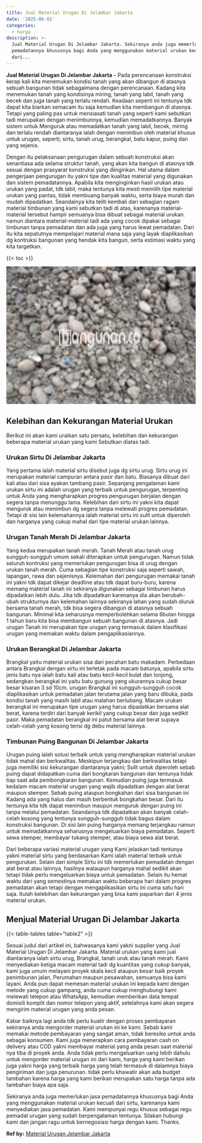 ```yaml
---
title: Jual Material Urugan Di Jelambar Jakarta
date: '2025-06-01'
categories:
  - harga
description: >-
  Jual Material Urugan Di Jelambar Jakarta. Sekiranya anda juga memerlukan jasa
  pemadatannya khususnya bagi Anda yang menggunakan material urukan kecuali
  dari...
---
```


**Jual Material Urugan Di Jelambar Jakarta** – Pada perencanaan konstruksi kerap kali kita menemukan kondisi tanah yang akan dibangun di atasnya sebuah bangunan tidak sebagaimana dengan perencanaan. Kadang kita menemukan tanah yang kondisinya miring, tanah yang labil, tanah yang becek dan juga tanah yang terlalu rendah. Keadaan seperti ini tentunya tdk dapat kita biarkan semacam itu saja kemudian kita membangun di atasnya. Tetapi yang paling pas untuk mensiasati tanah yang seperti kami sebutkan tadi merupakan dengan menimbunnya, kemudian memadatkannya. Banyak sistem untuk Menguruk atau memadatkan tanah yang labil, becek, miring dan terlalu rendah diantaranya ialah dengan menimbun oleh material khusus untuk urugan, seperti; sirtu, tanah urug, berangkal, batu kapur, puing dan yang sejenis.

Dengan itu pelaksanaan pengurugan dalam sebuah konstruksi akan senantiasa ada selama struktur tanah, yang akan kita bangun di atasnya tdk sesuai dengan prasyarat konstruksi yang diinginkan. Hal utama dalam pengerjaan pengurugan itu yakni tipe dan kualitas material yang digunakan dan sistem pemadatannya. Apabila kita menginginkan hasil urukan atau urukan yang padat, tdk labil, maka tentunya kita mesti memilih tipe material urukan yang pantas, tidak membuang banyak waktu, serta biaya murah dan mudah dipadatkan. Seandainya kita teliti kembali dari sebagian ragam material timbunan yang kami sebutkan tadi di atas, karenanya material-material tersebut hampir semuanya bisa dibuat sebagai material urukan. namun diantara material-material tadi ada yang cocok dipakai sebagai timbunan tanpa pemadatan dan ada juga yang harus lewat pemadatan. Dari itu kita sepatutnya mempelajari material mana saja yang layak diaplikasikan dg kontruksi bangunan yang hendak kita bangun, serta estimasi waktu yang kita targetkan.

{{< toc >}}

![Jual Material Urugan Di Jelambar Jakarta](/images/jual-urugan-22.png)

## Kelebihan dan Kekurangan Material Urukan

Berikut ini akan kami uraikan satu persatu, kelebihan dan kekurangan beberapa material urukan yang kami Sebutkan diatas tadi.

### Urukan Sirtu Di Jelambar Jakarta

Yang pertama ialah material sirtu disebut juga dg sirtu urug. Sirtu urug ini merupakan material campuran antara pasir dan batu. Biasanya dibuat dari kali atau dari sisa ayakan tambang pasir. Sepanjang pengalaman kami urukan sirtu ini adalah urugan yang terbaik untuk pengurugan, terpenting untuk Anda yang mengharapkan progres pengurugan berjalan dengan segera tanpa menunggu lama. Kelebihan dari sirtu ini yakni kita dapat menguruk atau menimbun dg segera tanpa melewati progres pemadatan. Tetapi di sisi lain kelemahannya ialah material sirtu ini sulit untuk diperoleh dan harganya yang cukup mahal dari tipe material urukan lainnya.

### Urugan Tanah Merah Di Jelambar Jakarta

Yang kedua merupakan tanah merah. Tanah Merah atau tanah urug sungguh-sungguh umum sekali diterapkan untuk pengurugan. Namun tidak seluruh kontruksi yang memerlukan pengurugan bisa di urug dengan urukan tanah merah. Cuma sebagian tipe konstruksi saja seperti sawah, lapangan, rawa dan sejenisnya. Kelemahan dari pengurugan memakai tanah ini yakni tdk dapat dikejar deadline atau tdk dapat buru-buru, karena memang material tanah ini sekiranya digunakan sebagai timbunan harus dipadatkan lebih dulu. Jika tdk dipadatkan karenanya dia akan berubah-ubah strukturnya dan kelemahan lainnya sekiranya lahan yang sudah diuruk bersama tanah merah, tdk bisa segera dibangun di atasnya sebuah bangunan. Minimal kita seharusnya memperbolehkan selama 6bulan hingga 1 tahun baru kita bisa membangun sebuah bangunan di atasnya. Jadi urugan Tanah ini merupakan tipe urugan yang termasuk dalam klasifikasi urugan yang memakan waktu dalam pengaplikasiannya.

### Urukan Berangkal Di Jelambar Jakarta

Brangkal yaitu material urukan sisa dari pecahan batu makadam. Perbedaan antara Brangkal dengan sirtu ini terletak pada macam batunya, apabila sirtu jenis batu nya ialah batu kali atau batu kecil-kecil bulat dan lonjong, sedangkan berangkal ini yaitu batu gunung yang ukurannya cukup besar besar kisaran 3 sd 10cm. urugan Brangkal ini sungguh-sungguh cocok diaplikasikan untuk pemadatan jalan terutama jalan yang baru dibuka, pada kondisi tanah yang masih labil atau malahan berlubang. Macam urukan berangkal ini merupakan tipe urugan yang harus dipadatkan bersama alat berat, karena terdiri dari banyak kerikil yang cukup besar dan juga sedikit pasir. Maka pemadatan berangkal ini patut bersama alat berat supaya celah-celah yang kosong terisi dg debu material lainnya.

### Timbunan Puing Bangunan Di Jelambar Jakarta

Urugan puing ialah solusi terbaik untuk yang mengharapkan material urukan tidak mahal dan berkwalitas. Meskipun terjangkau dan berkwalitas tetapi juga memiliki sisi kekurangan diantaranya yakni; Sulit untuk diperoleh sebab puing dapat didapatkan cuma dari bongkaran bangunan dan tentunya tidak tiap saat ada pembongkaran bangunan. Kemudian puing juga termasuk kedalam macam material urugan yang wajib dipadatkan dengan alat berat maupun stemper. Sebab puing ataupun bongkahan dari sisa bangunan ini Kadang ada yang halus dan masih berbentuk bongkahan besar. Dari itu tentunya kita tdk dapat menimbun maupun menguruk dengan puing ini tanpa melalui pemadatan. Seandainya tdk dipadatkan akan banyak celah-celah kosong yang tentunya sungguh-sungguh tidak bagus dalam konstruksi bangunan. Di sisi lain puing harganya memang terjangkau namun untuk memadatkannya seharusnya mengeluarkan biaya pemadatan. Seperti sewa stemper, membayar tukang stemper, atau biaya sewa alat berat.

Dari beberapa variasi material urugan yang Kami jelaskan tadi tentunya yakni material sirtu yang berdasarkan Kami ialah material terbaik untuk pengurukan. Selain dari simple Sirtu ini tdk memerlukan pemadatan dengan alat berat atau lainnya, hasilnya walaupun harganya mahal sedikit akan tetapi tidak perlu mengeluarkan biaya untuk pemadatan. Selain itu hemat waktu dari yang semestinya memakan waktu beberapa hari dalam progres pemadatan akan tetapi dengan mengaplikasikan sirtu ini cuma satu hari saja. Itulah kelebihan dan kekurangan yang bisa kami paparkan dari 4 jenis material urukan.

## Menjual Material Urugan Di Jelambar Jakarta

{{< table-tables table="table2" >}}

Sesuai judul dari artikel ini, bahwasanya kami yakni supplier yang Jual Material Urugan Di Jelambar Jakarta. Material urukan yang kami jual diantaranya ialah sirtu urug, Brangkal, tanah uruk atau tanah merah. Kami menyediakan ketiga macam material tadi dg kuantitas yang cukup banyak, kami juga umum melayani proyek skala kecil ataupun besar baik proyek penimbunan jalan, Perumahan maupun pesawahan, semuanya bisa kami layani. Anda pun dapat memesan material urukan ini kepada kami dengan metode yang cukup gampang, anda cuma cukup menghubungi kami melewati telepon atau WhatsApp, kemudian memberikan data tempat domisili komplit dan nomor telepon yang aktif, setelahnya kami akan segera mengirim material urugan yang anda pesan.

Kabar baiknya lagi anda tdk perlu kuatir dengan proses pembayaran sekiranya anda mengorder material urukan ini ke kami. Sebab kami memakai metode pembayaran yang sangat aman, tidak beresiko untuk anda sebagai konsumen. Kami juga menerapkan cara pembayaran cash on delivery atau COD yakni membayar material yang anda pesan saat material nya tiba di proyek anda. Anda tidak perlu mengeluarkan uang lebih dahulu untuk mengorder material urugan ini dari kami, harga yang kami berikan juga yakni harga yang terbaik harga yang telah termasuk di dalamnya biaya pengiriman dan juga penurunan. tidak perlu khawatir akan ada budget tambahan karena harga yang kami berikan merupakan satu harga tanpa ada tambahan biaya apa saja.

Sekiranya anda juga memerlukan jasa pemadatannya khususnya bagi Anda yang menggunakan material urukan kecuali dari sirtu, karenanya kami menyediakan jasa pemadatan. Kami mempunyai regu khusus sebagai regu pemadat urugan yang sudah berpengalaman tentunya. Silakan hubungi kami dan jangan ragu untuk bernegosiasi harga dengan kami. Thanks.

**Ref by:** [Material Urugan Jelambar Jakarta](https://id.wikipedia.org/wiki/Material)
